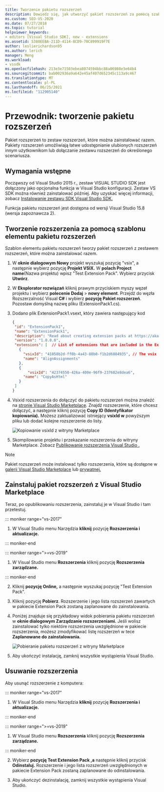 ```yaml
---
title: Tworzenie pakietu rozszerzeń
description: Dowiedz się, jak utworzyć pakiet rozszerzeń za pomocą szablonu elementu pakietu rozszerzeń
ms.custom: SEO-VS-2020
ms.date: 07/27/2018
ms.topic: tutorial
helpviewer_keywords:
- editors [Visual Studio SDK], new - extensions
ms.assetid: 5388EEBA-211D-4114-8CD9-70C899919F7E
author: leslierichardson95
ms.author: lerich
manager: Meng
ms.workload:
- vssdk
ms.openlocfilehash: 213e3e71503ebea8074594bbc88a06980e3e64b4
ms.sourcegitcommit: bab002936a9a642e45af407d652345c113a9c467
ms.translationtype: MT
ms.contentlocale: pl-PL
ms.lasthandoff: 06/25/2021
ms.locfileid: "112905140"
---
```

# <a name="walkthrough-create-an-extension-pack"></a>Przewodnik: tworzenie pakietu rozszerzeń

Pakiet rozszerzeń to zestaw rozszerzeń, które można zainstalować razem. Pakiety rozszerzeń umożliwiają łatwe udostępnianie ulubionych rozszerzeń innym użytkownikom lub dołączanie zestawu rozszerzeń do określonego scenariusza.

## <a name="prerequisites"></a>Wymagania wstępne

Począwszy od Visual Studio 2015 r., zestaw VISUAL STUDIO SDK jest dołączony jako opcjonalna funkcja w Visual Studio konfiguracji. Zestaw VS SDK można również zainstalować później. Aby uzyskać więcej informacji, zobacz [Instalowanie zestawu SDK Visual Studio SDK.](../extensibility/installing-the-visual-studio-sdk.md)

Funkcja pakietu rozszerzeń jest dostępna od wersji Visual Studio 15.8 (wersja zapoznawcza 2).

## <a name="create-an-extension-with-an-extension-pack-item-template"></a>Tworzenie rozszerzenia za pomocą szablonu elementu pakietu rozszerzeń

Szablon elementu pakietu rozszerzeń tworzy pakiet rozszerzeń z zestawem rozszerzeń, które można zainstalować razem.

1. W **oknie dialogowym Nowy** projekt wyszukaj pozycję "vsix", a następnie wybierz pozycję **Projekt VSIX.** W **polach Project name**(Nazwa projektu) wpisz "Test Extension Pack". Wybierz przycisk **Utwórz**.

2. W **Eksplorator rozwiązań** kliknij prawym przyciskiem myszy węzeł projektu i wybierz **polecenie Dodaj**  >  **nowy element**. Przejdź do węzła Rozszerzalność Visual **C#** i wybierz **pozycję Pakiet rozszerzeń**. Pozostaw domyślną nazwę pliku (ExtensionPack1.cs).

3. Dodano plik ExtensionPack1.vsext, który zawiera następujący kod

   ```json
   {
    "id": "ExtensionPack1",
    "name": "ExtensionPack1",
    "description": "Read about creating extension packs at https://aka.ms/vsextpack",
    "version": "1.0.0.0",
    "extensions": [  // List of extensions that are included in the Extension Pack.
      {
        "vsixId": "41858b2d-ff0b-4a43-80b0-f1b2d6084935", // The vsix id of the extension you want to   include.
        "name": "AlignAssignments"
      },
      {
          "vsixId": "42374550-426a-400e-96f9-237682e8dea6",
        "name": "CopyAsHtml"
      }
    ]
   }
   ```

4. Vsixid rozszerzenia do dołączyć do pakietu rozszerzeń można znaleźć na [stronie Visual Studio Marketplace](https://marketplace.visualstudio.com/). Znajdź rozszerzenie, które chcesz dołączyć, a następnie kliknij pozycję **Copy ID (Identyfikator kopiowania).** Możesz zaktualizować istniejący **vsixId w** powyższym pliku lub dodać kolejne rozszerzenie do listy.

    ![Kopiowanie vsixId z witryny Marketplace](media/vsixid-marketplace.png)

5. Skompilowanie projektu i przekazanie rozszerzenia do witryny Marketplace. Zobacz [Publikowanie rozszerzenia Visual Studio .](../extensibility/walkthrough-publishing-a-visual-studio-extension.md)

> [!NOTE]
> Pakiet rozszerzeń może instalować tylko rozszerzenia, które są dostępne w [galerii Visual Studio Marketplace](https://marketplace.visualstudio.com/) lub [prywatnej.](../extensibility/how-to-create-an-atom-feed-for-a-private-gallery.md)

## <a name="install-the-extension-pack-from-the-visual-studio-marketplace"></a>Zainstaluj pakiet rozszerzeń z Visual Studio Marketplace

Teraz, po opublikowaniu rozszerzenia, zainstaluj je w Visual Studio i tam przetestuj.

::: moniker range="vs-2017"

1. W Visual Studio menu Narzędzia **kliknij** pozycję **Rozszerzenia i aktualizacje.**

::: moniker-end

::: moniker range=">=vs-2019"

1. W Visual Studio menu **Rozszerzenia** kliknij pozycję **Rozszerzenia zarządzane.**

::: moniker-end

2. Kliknij **pozycję Online,** a następnie wyszukaj pozycję "Test Extension Pack".

3. Kliknij pozycję **Pobierz**. Rozszerzenie i jego lista rozszerzeń zawartych w pakiecie Extension Pack zostaną zaplanowane do zainstalowania.

4. Poniżej znajduje się przykładowy widok pobierania pakietu rozszerzeń w **oknie dialogowym Zarządzanie rozszerzeniami.** Jeśli wolisz zainstalować tylko niektóre rozszerzenia uwzględnione w pakiecie rozszerzenia, możesz zmodyfikować listę rozszerzeń w tece **Zaplanowane do zainstalowania.**

    ![Pobieranie pakietu rozszerzeń z witryny Marketplace](media/vside-extensionpack.png)

5. Aby ukończyć instalację, zamknij wszystkie wystąpienia Visual Studio.

## <a name="remove-the-extension"></a>Usuwanie rozszerzenia

Aby usunąć rozszerzenie z komputera:

::: moniker range="vs-2017"

1. W Visual Studio menu Narzędzia **kliknij** pozycję **Rozszerzenia i aktualizacje.**

::: moniker-end

::: moniker range=">=vs-2019"

1. W Visual Studio menu **Rozszerzenia** kliknij pozycję **Rozszerzenia zarządzane.**

::: moniker-end

2. Wybierz **pozycję Test Extension Pack ,a** następnie kliknij przycisk **Odinstaluj.** Rozszerzenie i jego lista rozszerzeń uwzględnionych w pakiecie Extension Pack zostaną zaplanowane do odinstalowania.

3. Aby ukończyć dezinstalację, zamknij wszystkie wystąpienia Visual Studio.

